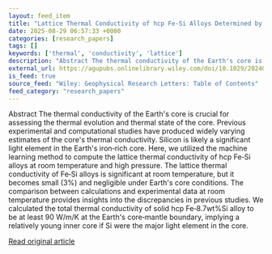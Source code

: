 ```yaml
---
layout: feed_item
title: "Lattice Thermal Conductivity of hcp Fe‐Si Alloys Determined by Machine Learning Potentials"
date: 2025-08-29 06:57:33 +0000
categories: [research_papers]
tags: []
keywords: ['thermal', 'conductivity', 'lattice']
description: "Abstract The thermal conductivity of the Earth's core is crucial for assessing the thermal evolution and thermal state of the core"
external_url: https://agupubs.onlinelibrary.wiley.com/doi/10.1029/2024GL111953?af=R
is_feed: true
source_feed: "Wiley: Geophysical Research Letters: Table of Contents"
feed_category: "research_papers"
---
```


Abstract The thermal conductivity of the Earth's core is crucial for assessing the thermal evolution and thermal state of the core. Previous experimental and computational studies have produced widely varying estimates of the core's thermal conductivity. Silicon is likely a significant light element in the Earth's iron‐rich core. Here, we utilized the machine learning method to compute the lattice thermal conductivity of hcp Fe‐Si alloys at room temperature and high pressure. The lattice thermal conductivity of Fe‐Si alloys is significant at room temperature, but it becomes small (3%) and negligible under Earth's core conditions. The comparison between calculations and experimental data at room temperature provides insights into the discrepancies in previous studies. We calculated the total thermal conductivity of solid hcp Fe‐8.7wt%Si alloy to be at least 90 W/m/K at the Earth's core‐mantle boundary, implying a relatively young inner core if Si were the major light element in the core.

[Read original article](https://agupubs.onlinelibrary.wiley.com/doi/10.1029/2024GL111953?af=R)
